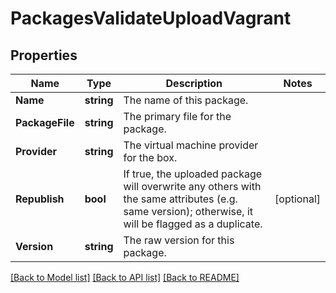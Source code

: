 # PackagesValidateUploadVagrant

## Properties

Name | Type | Description | Notes
------------ | ------------- | ------------- | -------------
**Name** | **string** | The name of this package. | 
**PackageFile** | **string** | The primary file for the package. | 
**Provider** | **string** | The virtual machine provider for the box. | 
**Republish** | **bool** | If true, the uploaded package will overwrite any others with the same attributes (e.g. same version); otherwise, it will be flagged as a duplicate. | [optional] 
**Version** | **string** | The raw version for this package. | 

[[Back to Model list]](../README.md#documentation-for-models) [[Back to API list]](../README.md#documentation-for-api-endpoints) [[Back to README]](../README.md)


